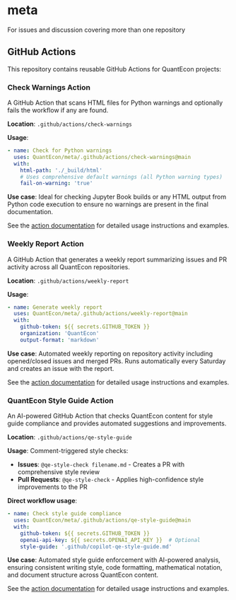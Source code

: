 # meta
For issues and discussion covering more than one repository

## GitHub Actions

This repository contains reusable GitHub Actions for QuantEcon projects:

### Check Warnings Action

A GitHub Action that scans HTML files for Python warnings and optionally fails the workflow if any are found.

**Location**: `.github/actions/check-warnings`

**Usage**:
```yaml
- name: Check for Python warnings
  uses: QuantEcon/meta/.github/actions/check-warnings@main
  with:
    html-path: './_build/html'
    # Uses comprehensive default warnings (all Python warning types)
    fail-on-warning: 'true'
```

**Use case**: Ideal for checking Jupyter Book builds or any HTML output from Python code execution to ensure no warnings are present in the final documentation.

See the [action documentation](./.github/actions/check-warnings/README.md) for detailed usage instructions and examples.

### Weekly Report Action

A GitHub Action that generates a weekly report summarizing issues and PR activity across all QuantEcon repositories.

**Location**: `.github/actions/weekly-report`

**Usage**:
```yaml
- name: Generate weekly report
  uses: QuantEcon/meta/.github/actions/weekly-report@main
  with:
    github-token: ${{ secrets.GITHUB_TOKEN }}
    organization: 'QuantEcon'
    output-format: 'markdown'
```

**Use case**: Automated weekly reporting on repository activity including opened/closed issues and merged PRs. Runs automatically every Saturday and creates an issue with the report.

See the [action documentation](./.github/actions/weekly-report/README.md) for detailed usage instructions and examples.

### QuantEcon Style Guide Action

An AI-powered GitHub Action that checks QuantEcon content for style guide compliance and provides automated suggestions and improvements.

**Location**: `.github/actions/qe-style-guide`

**Usage**:
Comment-triggered style checks:
- **Issues**: `@qe-style-check filename.md` - Creates a PR with comprehensive style review
- **Pull Requests**: `@qe-style-check` - Applies high-confidence style improvements to the PR

**Direct workflow usage**:
```yaml
- name: Check style guide compliance
  uses: QuantEcon/meta/.github/actions/qe-style-guide@main
  with:
    github-token: ${{ secrets.GITHUB_TOKEN }}
    openai-api-key: ${{ secrets.OPENAI_API_KEY }}  # Optional
    style-guide: '.github/copilot-qe-style-guide.md'
```

**Use case**: Automated style guide enforcement with AI-powered analysis, ensuring consistent writing style, code formatting, mathematical notation, and document structure across QuantEcon content.

See the [action documentation](./.github/actions/qe-style-guide/README.md) for detailed usage instructions and examples.
